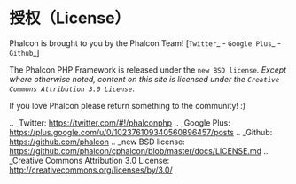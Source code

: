 授权（License）
===============

Phalcon is brought to you by the Phalcon Team! [`Twitter`_ - `Google Plus`_ - `Github`_]

The Phalcon PHP Framework is released under the `new BSD license`_. Except where otherwise noted, content on
this site is licensed under the `Creative Commons Attribution 3.0 License`_.

If you love Phalcon please return something to the community! :)

.. _Twitter: https://twitter.com/#!/phalconphp
.. _Google Plus: https://plus.google.com/u/0/102376109340560896457/posts
.. _Github: https://github.com/phalcon
.. _new BSD license: https://github.com/phalcon/cphalcon/blob/master/docs/LICENSE.md
.. _Creative Commons Attribution 3.0 License: http://creativecommons.org/licenses/by/3.0/

